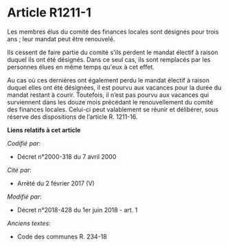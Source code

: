 # Article R1211-1

Les membres élus du comité des finances locales sont désignés pour trois ans ; leur mandat peut être renouvelé.

Ils cessent de faire partie du comité s'ils perdent le mandat électif à raison duquel ils ont été désignés. Dans ce seul cas,
ils sont remplacés par les personnes élues en même temps qu'eux à cet effet.

Au cas où ces dernières ont également perdu le mandat électif à raison duquel elles ont été désignées, il est pourvu aux
vacances pour la durée du mandat restant à courir. Toutefois, il n’est pas pourvu aux vacances qui surviennent dans les douze
mois précédant le renouvellement du comité des finances locales. Celui-ci peut valablement se réunir et délibérer, sous
réserve des dispositions de l’article R. 1211-16.

**Liens relatifs à cet article**

_Codifié par_:

  - Décret n°2000-318 du 7 avril 2000

_Cité par_:

  - Arrêté du 2 février 2017 (V)

_Modifié par_:

  - Décret n°2018-428 du 1er juin 2018 - art. 1

_Anciens textes_:

  - Code des communes R. 234-18
